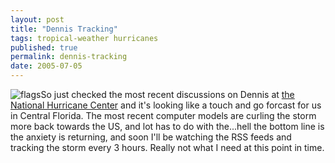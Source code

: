 ```yaml
---
layout: post
title: "Dennis Tracking"
tags: tropical-weather hurricanes
published: true
permalink: dennis-tracking
date: 2005-07-05
---
```


<img class="alignleft" src="http://www.miklb.com/blog/wp-content/themes/miklbs-mindless-ramblings/hurricane_flags.gif" alt="flags"/>So just checked the most recent discussions on Dennis at <a href="http://www.nhc.noaa.gov/text/refresh/MIATCDAT4+shtml/060305.shtml" title="National Hurricane Center">the National Hurricane Center</a> and it's looking like a touch and go forcast for us in Central Florida.  The most recent computer models are curling the storm more back towards the US, and lot has to do with the...hell the bottom line is the anxiety is returning, and soon I'll be watching the RSS feeds and tracking the storm every 3 hours.  Really not what I need at this point in time.
